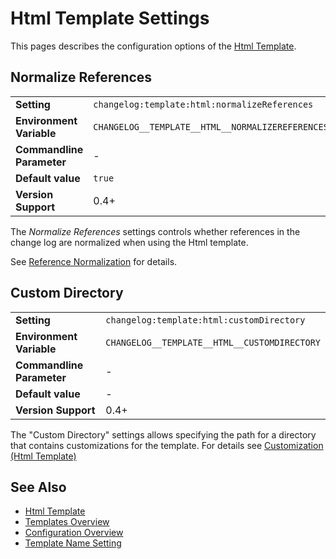 <!--
  <auto-generated>
    The contents of this file were generated by a tool.
    Any changes to this file will be overwritten.
    To change the content of this file, edit 'html-template.md.scriban'
  </auto-generated>
-->
# Html Template Settings

This pages describes the configuration options of the [Html Template](../../templates/html.md).

## Normalize References

<table>
    <tr>
        <td><b>Setting</b></td>
        <td><code>changelog:template:html:normalizeReferences</code></td>
    </tr>
    <tr>
        <td><b>Environment Variable</b></td>
        <td><code>CHANGELOG__TEMPLATE__HTML__NORMALIZEREFERENCES</code></td>
    </tr>
    <tr>
        <td><b>Commandline Parameter</b></td>
        <td>-</td>
    </tr>
    <tr>
        <td><b>Default value</b></td>
        <td>
            <code>true</code>
        </td>
    </tr>
    <tr>
        <td><b>Version Support</b></td>
        <td>0.4+</td>
    </tr>
</table>

The *Normalize References* settings controls whether references in the change log are normalized when using the Html template.

See [Reference Normalization](../../auto-references.md#normalization) for details.

## Custom Directory


<table>
    <tr>
        <td><b>Setting</b></td>
        <td><code>changelog:template:html:customDirectory</code></td>
    </tr>
    <tr>
        <td><b>Environment Variable</b></td>
        <td><code>CHANGELOG__TEMPLATE__HTML__CUSTOMDIRECTORY</code></td>
    </tr>
    <tr>
        <td><b>Commandline Parameter</b></td>
        <td>-</td>
    </tr>
    <tr>
        <td><b>Default value</b></td>
        <td>
            -
        </td>
    </tr>
    <tr>
        <td><b>Version Support</b></td>
        <td>0.4+</td>
    </tr>
</table>

The "Custom Directory" settings allows specifying the path for a directory that contains customizations for the template.
For details see [Customization (Html Template)](../../templates/html.md#customization)

## See Also

- [Html Template](../../templates/html.md)
- [Templates Overview](../../templates/README.md)
- [Configuration Overview](../../configuration.md)
- [Template Name Setting](./template-name.md)